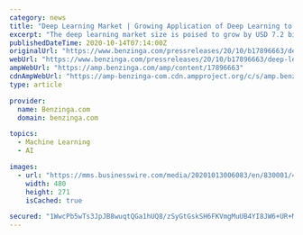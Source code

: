 ```yaml
---
category: news
title: "Deep Learning Market | Growing Application of Deep Learning to Boost the Market Growth | Technavio"
excerpt: "The deep learning market size is poised to grow by USD 7.2 billion during 2020-2024, progressing at a CAGR of almost 45% throughout the forecast period, according to the latest report by Technavio."
publishedDateTime: 2020-10-14T07:14:00Z
originalUrl: "https://www.benzinga.com/pressreleases/20/10/b17896663/deep-learning-market-growing-application-of-deep-learning-to-boost-the-market-growth-technavio"
webUrl: "https://www.benzinga.com/pressreleases/20/10/b17896663/deep-learning-market-growing-application-of-deep-learning-to-boost-the-market-growth-technavio"
ampWebUrl: "https://amp.benzinga.com/amp/content/17896663"
cdnAmpWebUrl: "https://amp-benzinga-com.cdn.ampproject.org/c/s/amp.benzinga.com/amp/content/17896663"
type: article

provider:
  name: Benzinga.com
  domain: benzinga.com

topics:
  - Machine Learning
  - AI

images:
  - url: "https://mms.businesswire.com/media/20201013006083/en/830001/4/IRTNTR41147.jpg"
    width: 480
    height: 271
    isCached: true

secured: "1WwcPb5wTs3JpJB8wuqtQGa1hUQ8/zSyGtGskSH6FKVmgMuUB4YI8JW6+UR+Mfaj1M7FWwy4Zwg2mRUwFqA+HptPq8i9RyNJg9nHiRkpd6WSWGVC/YfE/fewzPZzNO2Hpv0q/mIDzsL3oPULesXZotCD2TC3i2BpquVzBg+ZOTElr04e82SR+KH3dsETeSCDxuXlo5b7pn8uomF/fPUXWObQyUhqIYwChzcn2aHSW/HDq1J/PCm15BgwBXqSi9F8JGrCayZn+w4maekwwdNSYSzw5wRFMAWS9yoFR41C9vGsCDxELTUjxYOraFRSwoFXiglKu/q4wEjpOSWZ7inGBvgSfAHHuzbLQRMBqXEcIoc=;RLvZ+nOzogrDXFqAEt7owQ=="
---
```


